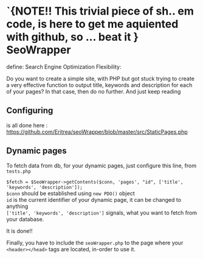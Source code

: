 `{NOTE!! This trivial piece of sh.. em code, is here to get me aquiented with github, so ... beat it }
SeoWrapper
===========================
define: Search Engine Optimization Flexibility:

Do you want to create a simple site, with PHP but got stuck trying to create a very effective function to output 
title, keywords and description for each of your pages? In that case, then do no further. And just keep reading
        

## Configuring
is all done here : https://github.com/Eritrea/seoWrapper/blob/master/src/StaticPages.php

## Dynamic pages
To fetch data from db, for your dynamic pages, just configure this line, from `tests.php`

 `$fetch = $SeoWrapper->getContents($conn, 'pages', "id", ['title', 'keywords', 'description']);`    
 `$conn` should be established using `new PDO()` object    
 `id` is the current identifier of your dynamic page, it can be changed to anything     
 `['title', 'keywords', 'description']` signals, what you want to fetch from your database. 

It is done!! 

Finally, you have to include the `seoWrapper.php` to the page where your `<header></head>` tags are located, in-order to use it.	
